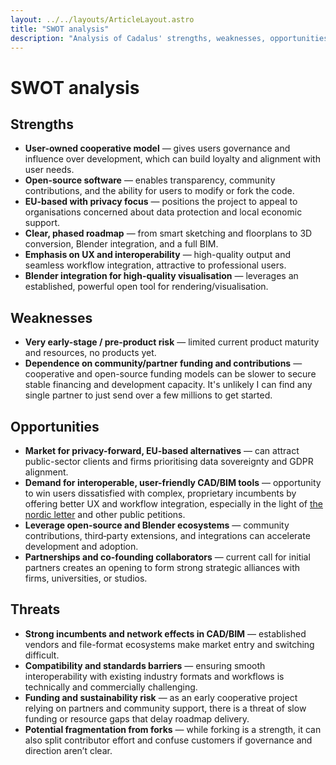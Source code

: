 ```yaml
---
layout: ../../layouts/ArticleLayout.astro
title: "SWOT analysis"
description: "Analysis of Cadalus' strengths, weaknesses, opportunities and threats"
---
```


# SWOT analysis

## Strengths

- **User-owned cooperative model** — gives users governance and influence over development, which can build loyalty and alignment with user needs.   
- **Open-source software** — enables transparency, community contributions, and the ability for users to modify or fork the code.   
- **EU-based with privacy focus** — positions the project to appeal to organisations concerned about data protection and local economic support.   
- **Clear, phased roadmap** — from smart sketching and floorplans to 3D conversion, Blender integration, and a full BIM.   
- **Emphasis on UX and interoperability** — high-quality output and seamless workflow integration, attractive to professional users.   
- **Blender integration for high-quality visualisation** — leverages an established, powerful open tool for rendering/visualisation. 

## Weaknesses

- **Very early-stage / pre-product risk** — limited current product maturity and resources, no products yet.   
- **Dependence on community/partner funding and contributions** — cooperative and open-source funding models can be slower to secure stable financing and development capacity. It's unlikely I can find any single partner to just send over a few millions to get started.


## Opportunities
- **Market for privacy-forward, EU-based alternatives** — can attract public-sector clients and firms prioritising data sovereignty and GDPR alignment.   
- **Demand for interoperable, user-friendly CAD/BIM tools** — opportunity to win users dissatisfied with complex, proprietary incumbents by offering better UX and workflow integration, especially in the light of [the nordic letter](https://the-nordic-letter.com/) and other public petitions.
- **Leverage open-source and Blender ecosystems** — community contributions, third‑party extensions, and integrations can accelerate development and adoption.   
- **Partnerships and co-founding collaborators** — current call for initial partners creates an opening to form strong strategic alliances with firms, universities, or studios. 

## Threats

- **Strong incumbents and network effects in CAD/BIM** — established vendors and file-format ecosystems make market entry and switching difficult.  
- **Compatibility and standards barriers** — ensuring smooth interoperability with existing industry formats and workflows is technically and commercially challenging.  
- **Funding and sustainability risk** — as an early cooperative project relying on partners and community support, there is a threat of slow funding or resource gaps that delay roadmap delivery.   
- **Potential fragmentation from forks** — while forking is a strength, it can also split contributor effort and confuse customers if governance and direction aren’t clear. 

